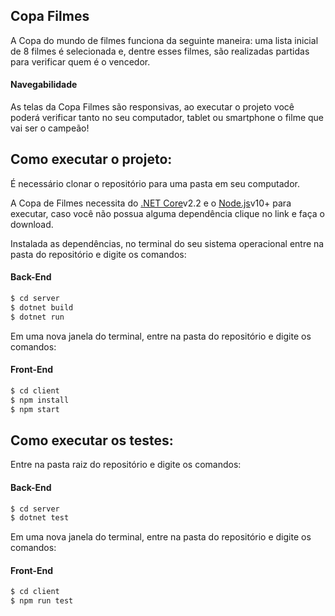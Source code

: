 ## Copa Filmes
A Copa do mundo de filmes funciona da seguinte maneira: uma lista inicial de 8 filmes é selecionada e, dentre esses filmes, são realizadas partidas para verificar quem é o vencedor. 
    
#### Navegabilidade
As telas da Copa Filmes são responsivas, ao executar o projeto você poderá verificar tanto no seu computador, tablet ou smartphone o filme que vai ser o campeão!
    
## Como executar o projeto:
É necessário clonar o repositório para uma pasta em seu computador.

A Copa de Filmes necessita do [.NET Core](https://dotnet.microsoft.com/download)v2.2 e o [Node.js](https://nodejs.org/en/)v10+ para executar, caso você não possua alguma dependência clique no link e faça o download.

Instalada as dependências, no terminal do seu sistema operacional entre na pasta do repositório e digite os comandos:
#### Back-End
```sh
$ cd server
$ dotnet build
$ dotnet run
```

Em uma nova janela do terminal, entre na pasta do repositório e digite os comandos:

#### Front-End
```sh
$ cd client
$ npm install
$ npm start
```



## Como executar os testes:
Entre na pasta raiz do repositório e digite os comandos:

#### Back-End
```sh
$ cd server
$ dotnet test
```

Em uma nova janela do terminal, entre na pasta do repositório e digite os comandos:

#### Front-End
```sh
$ cd client
$ npm run test
```



